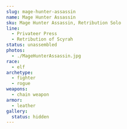 ```yaml
---
slug: mage-hunter-assassin
name: Mage Hunter Assassin
sku: Mage Hunter Assassin, Retribution Solo
line:
  - Privateer Press
  - Retribution of Scyrah
status: unassembled
photos:
  - ./MageHunterAssassin.jpg
race:
  - elf
archetype:
  - fighter
  - rogue
weapons:
  - chain weapon
armor:
  - leather
gallery:
  status: hidden
---
```

